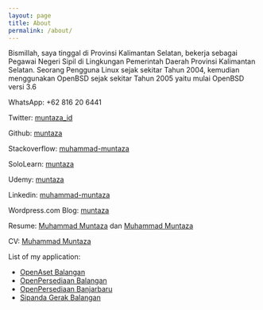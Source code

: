 ```yaml
---
layout: page
title: About
permalink: /about/
---
```



Bismillah, saya tinggal di Provinsi Kalimantan Selatan, bekerja sebagai Pegawai Negeri Sipil di Lingkungan Pemerintah Daerah Provinsi Kalimantan Selatan. Seorang Pengguna Linux sejak sekitar Tahun 2004, kemudian menggunakan OpenBSD sejak sekitar Tahun 2005 yaitu mulai OpenBSD versi 3.6

WhatsApp: +62 816 20 6441

Twitter: [muntaza_id](https://twitter.com/muntaza_id)

Github: [muntaza](https://github.com/muntaza)

Stackoverflow: [muhammad-muntaza](https://stackoverflow.com/users/8084062/muhammad-muntaza)

SoloLearn: [muntaza](https://www.sololearn.com/Profile/1081806)

Udemy: [muntaza](https://www.udemy.com/user/muhammad-muntaza/)

Linkedin: [muhammad-muntaza](https://www.linkedin.com/in/muhammad-muntaza/)

Wordpress.com Blog: [muntaza](https://muntaza.wordpress.com)

Resume: [Muhammad Muntaza](/assets/Muhammad_Muntaza.pdf) dan [Muhammad Muntaza](/assets/Profile.pdf)

CV: [Muhammad Muntaza](https://stackoverflow.com/cv/muhammad_muntaza)

List of my application:
- <a href="https://aset.balangankab.go.id/aset.html">OpenAset Balangan</a><br>
- <a href="https://aset.balangankab.go.id/persediaan.html">OpenPersediaan Balangan</a><br>
- <a href="https://persediaan.banjarbarukota.go.id/">OpenPersediaan Banjarbaru</a><br>
- <a href="https://sipandagerak.balangankab.go.id/">Sipanda Gerak Balangan</a><br>

